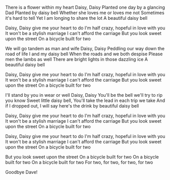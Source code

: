 There is a flower within my heart
Daisy, Daisy
Planted one day by a glancing Dad
Planted by daisy bell
Whether she loves me or loves me not
Sometimes it's hard to tell
Yet I am longing to share the lot
A beautiful daisy bell

Daisy, Daisy give me your heart to do
I'm half crazy, hopeful in love with you
It won't be a stylish marriage
I can't afford the carriage
But you look sweet upon the street
On a bicycle built for two

We will go tandem as man and wife
Daisy, Daisy
Peddling our way down the road of life
I and my daisy bell
When the roads and we both despise
Please men the lambs as well
There are bright lights in those dazzling ice
A beautiful daisy bell

Daisy, Daisy give me your heart to do
I'm half crazy, hopeful in love with you
It won't be a stylish marriage
I can't afford the carriage
But you look sweet upon the street
On a bicycle built for two

I'll stand by you in wear or well Daisy, Daisy
You'll be the bell we'll try to rip you know
Sweet little daisy bell, You'll take the lead in each trip we take
And if I dropped out, I will say here's the drink by beautiful daisy bell

Daisy, Daisy give me your heart to do
I'm half crazy, hopeful in love with you
It won't be a stylish marriage
I can't afford the carriage
But you look sweet upon the street
On a bicycle built for two

Daisy, Daisy give me your heart to do
I'm half crazy, hopeful in love with you
It won't be a stylish marriage
I can't afford the carriage
But you look sweet upon the street
On a bicycle built for two

But you look sweet upon the street
On a bicycle built for two
On a bicycle built for two
On a bicycle built for two
For two, for two, for two, for two


Goodbye Dave!
